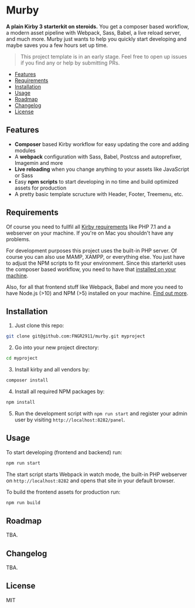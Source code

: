 # Murby

**A plain Kirby 3 starterkit on steroids.** You get a composer based workflow, a modern asset pipeline with Webpack, Sass, Babel, a live reload server, and much more. Murby just wants to help you quickly start developing and maybe saves you a few hours set up time.

> This project template is in an early stage. Feel free to open up issues if you find any or help by submitting PRs.

-   [Features](#features)
-   [Requirements](#requirements)
-   [Installation](#installation)
-   [Usage](#usage)
-   [Roadmap](#roadmap)
-   [Changelog](#changelog)
-   [License](#license)

## Features

-   **Composer** based Kirby workflow for easy updating the core and adding modules
-   A **webpack** configuration with Sass, Babel, Postcss and autoprefixer, Imagemin and more
-   **Live reloading** when you change anything to your assets like JavaScript or Sass
-   Easy **npm scripts** to start developing in no time and build optimized assets for production
-   A pretty basic template scructure with Header, Footer, Treemenu, etc.

## Requirements

Of course you need to fullfil all [Kirby requirements](https://getkirby.com/docs/guide/quickstart#requirements) like PHP 7.1 and a webserver on your machine. If you're on Mac you shouldn't have any problems.

For development purposes this project uses the built-in PHP server. Of course you can also use MAMP, XAMPP, or everything else. You just have to adjust the NPM scripts to fit your environment. Since this starterkit uses the composer based workflow, you need to have that [installed on your machine](https://getcomposer.org/doc/00-intro.md).

Also, for all that frontend stuff like Webpack, Babel and more you need to have Node.js (>10) and NPM (>5) installed on your machine. [Find out more](https://www.npmjs.com/get-npm).

## Installation

1. Just clone this repo:

```bash
git clone git@github.com:FNGR2911/murby.git myproject
```

2. Go into your new project directory:

```bash
cd myproject
```

3. Install kirby and all vendors by:

```bash
composer install
```

4. Install all required NPM packages by:

```bash
npm install
```

5. Run the development script with `npm run start` and register your admin user by visiting `http://localhost:8282/panel`.

## Usage

To start developing (frontend and backend) run:

```bash
npm run start
```

The start script starts Webpack in watch mode, the built-in PHP webserver on `http://localhost:8282` and opens that site in your default browser.

To build the frontend assets for production run:

```bash
npm run build
```

## Roadmap

TBA.

## Changelog

TBA.

## License

MIT
